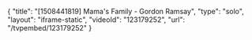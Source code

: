 {
    "title": "[1508441819] Mama's Family - Gordon Ramsay",
    "type": "solo",
    "layout": "iframe-static",
    "videoId": "123179252",
    "url": "\/tvpembed\/123179252"
}
